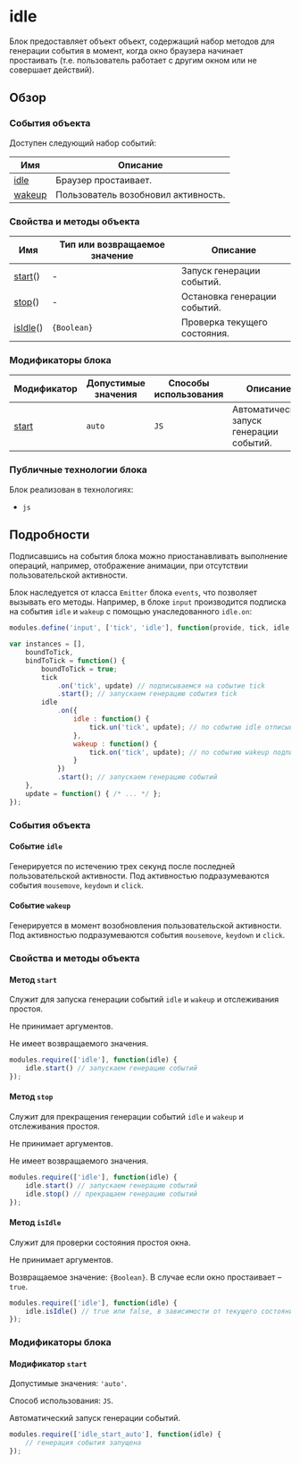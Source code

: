 # idle

Блок предоставляет объект объект, содержащий набор методов для генерации события в момент, когда окно браузера начинает простаивать (т.е. пользователь работает с другим окном или не совершает действий). 

## Обзор

### События объекта

Доступен следующий набор событий:

| Имя | Описание |
| -------- | -------- |
| <a href="#events-idle">idle</a> | Браузер простаивает. |
| <a href="#events-wakeup">wakeup</a> | Пользователь возобновил активность. |

### Свойства и методы объекта

| Имя | Тип или возвращаемое значение | Описание |
| -------- | --- | -------- |
| <a href="#fields-start">start</a>() | - | Запуск генерации событий. |
| <a href="#fields-stop">stop</a>() | - | Остановка генерации событий. |
| <a href="#fields-isIdle">isIdle</a>() | <code>{Boolean}</code> | Проверка текущего состояния. |

### Модификаторы блока

| Модификатор | Допустимые значения | Способы использования | Описание |
| ----------- | ------------------- | --------------------- | -------- |
| <a href="#modifiers-start">start</a> | <code>auto</code> | <code>JS</code> | Автоматический запуск генерации событий. |

### Публичные технологии блока

Блок реализован в технологиях:

* `js`

## Подробности

Подписавшись на события блока можно приостанавливать выполнение операций, например, отображение анимации, при отсутствии пользовательской активности.

Блок наследуется от класса `Emitter` блока `events`, что позволяет вызывать его методы.
Например, в блоке `input` производится подписка на события `idle` и `wakeup` с помощью унаследованного `idle.on`:

```js
modules.define('input', ['tick', 'idle'], function(provide, tick, idle, Input) {

var instances = [],
    boundToTick,
    bindToTick = function() {
        boundToTick = true;
        tick
            .on('tick', update) // подписываемся на событие tick 
            .start(); // запускаем генерацию события tick
        idle
            .on({
                idle : function() {
                    tick.un('tick', update); // по событию idle отписываемся от tick
                },
                wakeup : function() {
                    tick.on('tick', update); // по событию wakeup подписываемся обратно
                }
            })
            .start(); // запускаем генерацию событий
    },
    update = function() { /* ... */ };
});
```

<a name="events"></a>
### События объекта

<a name="events-idle"></a>
#### Событие `idle`

Генерируется по истечению трех секунд после последней пользовательской активности. Под активностью подразумеваются события `mousemove`, `keydown` и `click`.

<a name="events-wakeup"></a>
#### Событие `wakeup`

Генерируется в момент возобновления пользовательской активности. Под активностью подразумеваются события `mousemove`, `keydown` и `click`.

<a name="fields"></a>
### Свойства и методы объекта

<a name="fields-start"></a>
#### Метод `start`

Служит для запуска генерации событий `idle` и `wakeup` и отслеживания простоя.

Не принимает аргументов.

Не имеет возвращаемого значения. 

```js
modules.require(['idle'], function(idle) {
    idle.start() // запускаем генерацию событий
});
```

<a name="fields-stop"></a>
#### Метод `stop`

Служит для прекращения генерации событий `idle` и `wakeup` и отслеживания простоя.

Не принимает аргументов.

Не имеет возвращаемого значения.

```js
modules.require(['idle'], function(idle) {
    idle.start() // запускаем генерацию событий
    idle.stop() // прекращаем генерацию событий
});
```

<a name="fields-isIdle"></a>
#### Метод `isIdle`

Служит для проверки состояния простоя окна.

Не принимает аргументов.

Возвращаемое значение: `{Boolean}`. В случае если окно простаивает – `true`.

```js
modules.require(['idle'], function(idle) {
    idle.isIdle() // true или false, в зависимости от текущего состояния
});
```

<a name="modifiers"></a>
### Модификаторы блока

<a name="modifiers-start"></a>
#### Модификатор `start`

Допустимые значения: `'auto'`.

Способ использования: `JS`.

Автоматический запуск генерации событий.

```js
modules.require(['idle_start_auto'], function(idle) {
    // генерация события запущена
});
```
